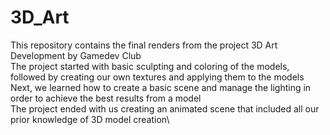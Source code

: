 # 3D_Art

This repository contains the final renders from the project 3D Art Development by Gamedev Club\
The project started with basic sculpting and coloring of the models, followed by creating our own textures and applying them to the models\
Next, we learned how to create a basic scene and manage the lighting in order to achieve the best results from a model\
The project ended with us creating an animated scene that included all our prior knowledge of 3D model creation\
